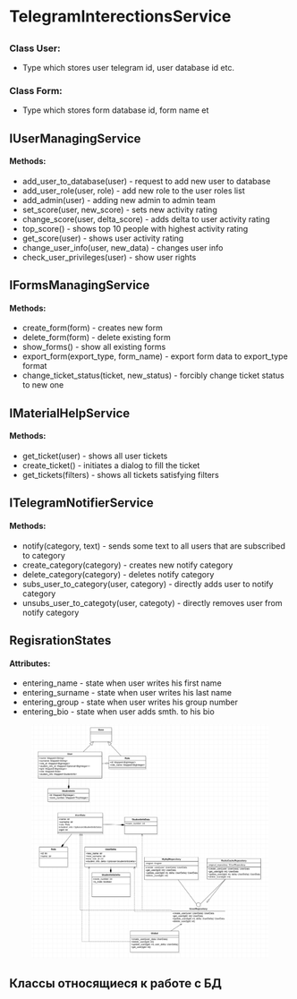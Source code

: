 # TelegramInterectionsService

##

### Class User:

* Type which stores user telegram id, user database id etc.

### Class Form:

* Type which stores form database id, form name et

## IUserManagingService

#### Methods:

* add\_user\_to\_database(user) - request to add new user to database&#x20;
* add\_user\_role(user, role) - add new role to the user roles list
* add\_admin(user) - adding new admin to admin team
* set\_score(user, new\_score) - sets new activity rating
* change\_score(user, delta\_score) - adds delta to user activity rating
* top\_score() - shows top 10 people with highest activity rating
* get\_score(user) - shows user activity rating
* change\_user\_info(user, new\_data) - changes user info
* check\_user\_privileges(user) - show user rights

## IFormsManagingService

#### Methods:

* create\_form(form) - creates new form
* delete\_form(form) - delete existing form
* show\_forms() - show all existing forms
* export\_form(export\_type, form\_name) - export form data to export\_type format
* change\_ticket\_status(ticket, new\_status) - forcibly change ticket status to new one

## IMaterialHelpService

#### Methods:

* get\_ticket(user) - shows all user tickets
* create\_ticket() - initiates a dialog to fill the ticket
* get\_tickets(filters) - shows all tickets satisfying filters



## ITelegramNotifierService

#### Methods:

* notify(category, text) - sends some text to all users that are subscribed to category
* create\_category(category) - creates new notify category
* delete\_category(category) - deletes notify category
* subs\_user\_to\_category(user, category) - directly adds user to notify category
* unsubs\_user\_to\_categoty(user, categoty) - directly removes user from notify category



## RegisrationStates

#### Attributes:

* entering\_name - state when user writes his first name
* entering\_surname - state when user writes his last name
* entering\_group - state when user writes his group number
* entering\_bio - state when user adds smth. to his bio

<figure><img src=".gitbook/assets/image (1).png" alt=""><figcaption></figcaption></figure>

## Классы относящиеся к работе с БД

